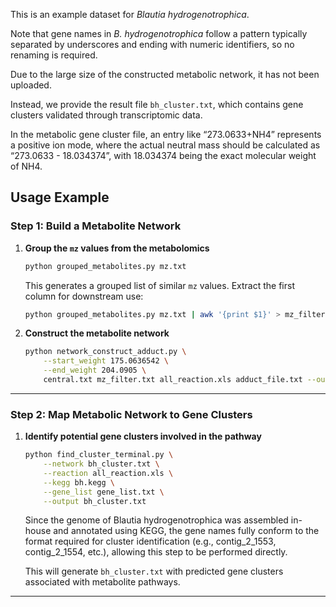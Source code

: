 This is an example dataset for *Blautia hydrogenotrophica*.

Note that gene names in *B. hydrogenotrophica* follow a pattern typically separated by underscores and ending with numeric identifiers, so no renaming is required.

Due to the large size of the constructed metabolic network, it has not been uploaded.

Instead, we provide the result file `bh_cluster.txt`, which contains gene clusters validated through transcriptomic data.

In the metabolic gene cluster file, an entry like “273.0633+NH4” represents a positive ion mode, where the actual neutral mass should be calculated as “273.0633 - 18.034374”, with 18.034374 being the exact molecular weight of NH4.

## Usage Example

### Step 1: Build a Metabolite Network 

1. **Group the `mz` values from the metabolomics**

   ```bash
   python grouped_metabolites.py mz.txt
   ```

   This generates a grouped list of similar `mz` values. Extract the first column for downstream use:

   ```bash
   python grouped_metabolites.py mz.txt | awk '{print $1}' > mz_filter.txt
   ```
2. **Construct the metabolite network**

   ```bash
   python network_construct_adduct.py \
       --start_weight 175.0636542 \
       --end_weight 204.0905 \
       central.txt mz_filter.txt all_reaction.xls adduct_file.txt --output bh_cluster.txt
   ```
---

### Step 2: Map Metabolic Network to Gene Clusters

1. **Identify potential gene clusters involved in the pathway**

   ```bash
   python find_cluster_terminal.py \
       --network bh_cluster.txt \
       --reaction all_reaction.xls \
       --kegg bh.kegg \
       --gene_list gene_list.txt \
       --output bh_cluster.txt
   ```
    Since the genome of Blautia hydrogenotrophica was assembled in-house and annotated using KEGG, the gene names fully conform to the format required for cluster      identification (e.g., contig_2_1553, contig_2_1554, etc.), allowing this step to be performed directly.
   
   This will generate `bh_cluster.txt` with predicted gene clusters associated with metabolite pathways.

---
